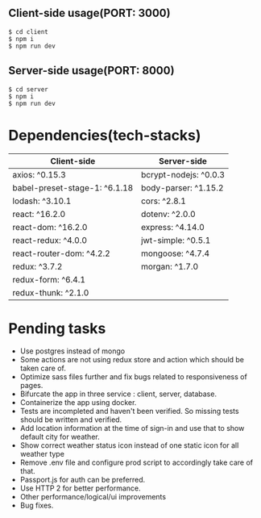 
## Client-side usage(PORT: 3000)
```terminal
$ cd client
$ npm i
$ npm run dev
```

## Server-side usage(PORT: 8000)
```terminal
$ cd server
$ npm i
$ npm run dev
```

# Dependencies(tech-stacks)
Client-side | Server-side
--- | ---
axios: ^0.15.3 | bcrypt-nodejs: ^0.0.3
babel-preset-stage-1: ^6.1.18|body-parser: ^1.15.2
lodash: ^3.10.1 | cors: ^2.8.1
react: ^16.2.0 | dotenv: ^2.0.0
react-dom: ^16.2.0 | express: ^4.14.0
react-redux: ^4.0.0 | jwt-simple: ^0.5.1
react-router-dom: ^4.2.2 | mongoose: ^4.7.4
redux: ^3.7.2 | morgan: ^1.7.0
redux-form: ^6.4.1 |
redux-thunk: ^2.1.0 |

# Pending tasks

- Use postgres instead of mongo
- Some actions are not using redux store and action which should be taken care of.
- Optimize sass files further and fix bugs related to responsiveness of pages.
- Bifurcate the app in three service : client, server, database.
- Containerize the app using docker.
- Tests are incompleted and haven't been verified.
 So missing tests should be written and verified.
- Add location information at the time of sign-in and use that to show default
city for weather.
- Show correct weather status icon instead of one static icon for all weather type
- Remove .env file and configure prod script to accordingly take care of that.
- Passport.js for auth can be preferred.
- Use HTTP 2 for better performance.
- Other performance/logical/ui improvements
- Bug fixes.


